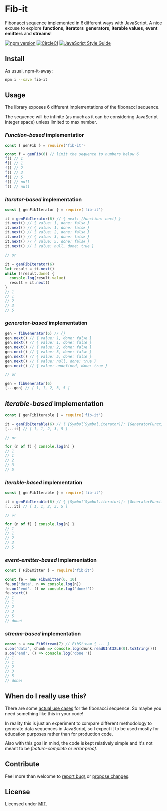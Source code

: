 # Fib-it

Fibonacci sequence implemented in 6 different ways with JavaScript. A nice excuse to explore **functions**, **iterators**, **generators**, **iterable values**, **event emitters** and **streams**!

[![npm version](https://badge.fury.io/js/fib-it.svg)](https://badge.fury.io/js/fib-it)
[![CircleCI](https://circleci.com/gh/lmammino/fib-it.svg?style=shield)](https://circleci.com/gh/lmammino/fib-it)
[![JavaScript Style Guide](https://img.shields.io/badge/code_style-standard-brightgreen.svg)](https://standardjs.com)

## Install

As usual, npm-it-away:

```bash
npm i --save fib-it
```

## Usage

The library exposes 6 different implementations of the fibonacci sequence.

The sequence will be infinite (as much as it can be considering JavaScript integer space) unless limited to max number.

### _Function-based_ implementation

```javascript
const { genFib } = require('fib-it')

const f = genFib(6) // limit the sequence to numbers below 6
f() // 1
f() // 1
f() // 2
f() // 3
f() // 5
f() // null
f() // null
```

### _itarator-based_ implementation

```javascript
const { genFibIterator } = require('fib-it')

it = genFibIterator(6) // { next: [Function: next] }
it.next() // { value: 1, done: false }
it.next() // { value: 1, done: false }
it.next() // { value: 2, done: false }
it.next() // { value: 3, done: false }
it.next() // { value: 5, done: false }
it.next() // { value: null, done: true }

// or

it = genFibIterator(6)
let result = it.next()
while (!result.done) {
  console.log(result.value)
  result = it.next()
}
// 1
// 1
// 2
// 3
// 5
```

### _generator-based_ implementation

```javascript
gen = fibGenerator(6) // {}
gen.next() // { value: 1, done: false }
gen.next() // { value: 1, done: false }
gen.next() // { value: 2, done: false }
gen.next() // { value: 3, done: false }
gen.next() // { value: 5, done: false }
gen.next() // { value: null, done: true }
gen.next() // { value: undefined, done: true }

// or

gen = fibGenerator(6)
[...gen] // [ 1, 1, 2, 3, 5 ]
```

## _iterable-based_ implementation

```javascript
const { genFibIterable } = require('fib-it')

it = genFibIterable(6) // { [Symbol(Symbol.iterator)]: [GeneratorFunction: [Symbol.iterator]] }
[...it] // [ 1, 1, 2, 3, 5 ]

// or

for (n of f) { console.log(n) }
// 1
// 1
// 2
// 3
// 5
```

### _iterable-based_ implementation

```javascript
const { genFibIterable } = require('fib-it')

it = genFibIterable(6) // { [Symbol(Symbol.iterator)]: [GeneratorFunction: [Symbol.iterator]] }
[...it] // [ 1, 1, 2, 3, 5 ]

// or

for (n of f) { console.log(n) }
// 1
// 1
// 2
// 3
// 5
```

### _event-emitter-based_ implementation

```javascript
const { FibEmitter } = require('fib-it')

const fe = new FibEmitter(6, 10)
fe.on('data', n => console.log(n))
fe.on('end', () => console.log('done!'))
fe.start()
// 1
// 1
// 2
// 3
// 5
// done!
```

### _stream-based_ implementation

```javascript
const s = new FibStream(7) // FibStream { ... }
s.on('data', chunk => console.log(chunk.readUInt32LE(0).toString()))
s.on('end', () => console.log('done!'))
// 1
// 1
// 2
// 3
// 5
// done!
```

## When do I really use this?

There are some [actual use cases](https://www.stocktrader.com/2009/05/26/fibonacci-numbers-investors-sequence-elliot-wave-theory/) for the fibonacci sequence. So maybe you need something like this in your code!

In reality this is just an experiment to compare different methodology to generate data sequences in JavaScript, so I expect it to be used mostly for education purposes rather than for production code.

Also with this goal in mind, the code is kept relatively simple and it's not meant to be _feature-complete_ or _error-proof_.

## Contribute

Feel more than welcome to
[report bugs](https://github.com/lmammino/fib-it/issues) or [propose changes](https://github.com/lmammino/fib-it/pulls).

## License

Licensed under [MIT](https://github.com/lmammino/fib-it/blob/master/LICENSE).
